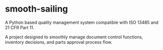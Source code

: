 # smooth-sailing
A Python based quality management system compatible with ISO 13485 and 21 CFR Part 11.

A project designed to smoothly manage document control functions, inventory decisions, and parts approval process flow.
